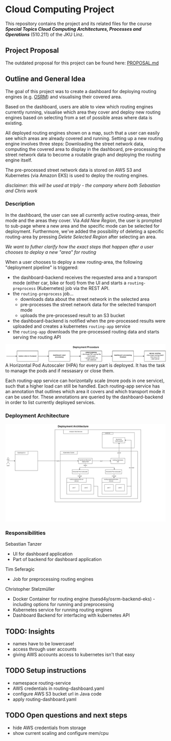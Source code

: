 # Cloud Computing Project

This repository contains the project and its related files for the course ***Special Topics Cloud Computing Architectures, Processes and Operations*** (510.211) of the JKU Linz.

## Project Proposal

The outdated proposal for this project can be found here: [PROPOSAL.md](PROPOSAL.md)

## Outline and General Idea

The goal of this project was to create a dashboard for deploying routing engines (e.g. [OSRM](http://project-osrm.org/)) and visualising their covered area.

Based on the dashboard, users are able to view which routing engines currently running, visualise which area they cover and deploy new routing engines based on selecting from a set of possible areas where data is existing.

All deployed routing engines shown on a map, such that a user can easily see which areas are already covered and running. Setting up a new routing engine involves three steps: Downloading the street network data, computing the covered area to display in the dashboard, pre-processing the street network data to become a routable graph and deploying the routing engine itself.

The pre-processed street network data is stored on AWS S3 and Kubernetes (via Amazon EKS) is used to deploy the routing engines.

_disclaimer: this will be used at triply - the company where both Sebastian and Chris work_

### Description

In the dashboard, the user can see all currently active routing-areas, their mode and the areas they cover. Via _Add New Region_, the user is prompted to sub-page where a new area and the specific mode can be selected for deployment. Furthermore, we've added the possibility of deleting a specific routing-area by pressing _Delete Selected Region_ after selecting an area.

_We want to futher clarify how the exact steps that happen after a user chooses to deploy a new "area" for routing_

When a user chooses to deploy a new routing-area, the following "deployment pipeline" is triggered:

- the dashboard-backend receives the requested area and a transport mode (either car, bike or foot) from the UI and starts a `routing-preprocess` (Kubernetes) job via the REST API.
- the `routing-preprocess` job...
  - downloads data about the street network in the selected area
  - pre-processes the street network data for the selected transport mode
  - uploads the pre-processed result to an S3 bucket
- the dashboard-backend is notified when the pre-processed results were uploaded and creates a kubernetes `routing-app` service
- the `routing-app` downloads the pre-processed routing data and starts serving the routing API

![deployment procedure](img/procedure.png)
A Horizontal Pod Autoscaler (HPA) for every part is deployed. It has the task to manage the pods and if nessasary or close them.

Each routing-app service can horizontally scale (more pods in one service), such that a higher load can still be handled. Each routing-app service has an annotation that outlines which area it covers and which transport mode it can be used for. These annotations are queried by the dashboard-backend in order to list currently deployed services.

### Deployment Architecture

![deployment architecture](img/architecture.png)

### Responsibilities

Sebastian Tanzer

- UI for dashboard application
- Part of backend for dashboard application

Tim Seferagic

- Job for preprocessing routing engines

Christopher Stelzmüller

- Docker Container for routing engine (tuesd4y/osrm-backend-eks) - including options for running and preprocessing
- Kubernetes service for running routing engines
- Dashboard Backend for interfacing with kubernetes API

## TODO: Insights

- names have to be lowercase!
- access through user accounts
- giving AWS accounts access to kubernetes isn't that easy

## TODO Setup instructions

- namespace routing-service
- AWS credentials in routing-dashboard.yaml
- configure AWS S3 bucket url in Java code
- apply routing-dashboard.yaml

## TODO Open questions and next steps

- hide AWS credentials from storage
- show current scaling and configure mem/cpu

